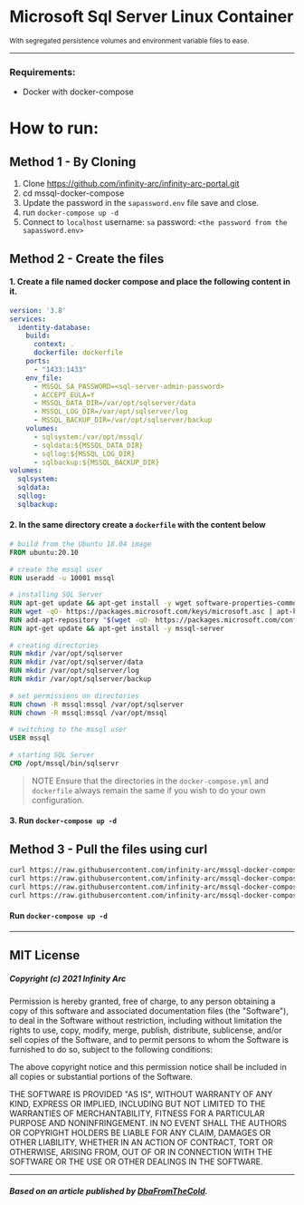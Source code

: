 # Microsoft Sql Server Linux Container
<small>With segregated persistence volumes and environment variable files to ease.</small>
<hr>

### Requirements:
- Docker with docker-compose

# How to run:

## Method 1 - By Cloning

1. Clone https://github.com/infinity-arc/infinity-arc-portal.git
2. cd mssql-docker-compose
3. Update the password in the `sapassword.env` file save and close.
4. run `docker-compose up -d`  
5. Connect to `localhost` username: `sa` password: `<the password from the sapassword.env>`
 
## Method 2 - Create the files

#### 1. Create a file named docker compose and place the following content in it.

```yaml
version: '3.8'
services:
  identity-database:
    build:
      context: .
      dockerfile: dockerfile
    ports:
      - "1433:1433"
    env_file:
      - MSSQL_SA_PASSWORD=<sql-server-admin-password>
      - ACCEPT_EULA=Y
      - MSSQL_DATA_DIR=/var/opt/sqlserver/data
      - MSSQL_LOG_DIR=/var/opt/sqlserver/log
      - MSSQL_BACKUP_DIR=/var/opt/sqlserver/backup
    volumes:
      - sqlsystem:/var/opt/mssql/
      - sqldata:${MSSQL_DATA_DIR}
      - sqllog:${MSSQL_LOG_DIR}
      - sqlbackup:${MSSQL_BACKUP_DIR}
volumes:
  sqlsystem:
  sqldata:
  sqllog:
  sqlbackup:
```
#### 2. In the same directory create a `dockerfile` with the content below

```dockerfile
# build from the Ubuntu 18.04 image
FROM ubuntu:20.10
 
# create the mssql user
RUN useradd -u 10001 mssql
 
# installing SQL Server
RUN apt-get update && apt-get install -y wget software-properties-common apt-transport-https
RUN wget -qO- https://packages.microsoft.com/keys/microsoft.asc | apt-key add -
RUN add-apt-repository "$(wget -qO- https://packages.microsoft.com/config/ubuntu/18.04/mssql-server-2019.list)"
RUN apt-get update && apt-get install -y mssql-server
 
# creating directories
RUN mkdir /var/opt/sqlserver
RUN mkdir /var/opt/sqlserver/data
RUN mkdir /var/opt/sqlserver/log
RUN mkdir /var/opt/sqlserver/backup
 
# set permissions on directories
RUN chown -R mssql:mssql /var/opt/sqlserver
RUN chown -R mssql:mssql /var/opt/mssql
 
# switching to the mssql user
USER mssql
 
# starting SQL Server
CMD /opt/mssql/bin/sqlservr
```
> NOTE Ensure that the directories in the `docker-compose.yml` and `dockerfile` always remain the same if you wish to do your own configuration.

#### 3. Run `docker-compose up -d`

## Method 3 - Pull the files using curl

```bash
curl https://raw.githubusercontent.com/infinity-arc/mssql-docker-compose/master/docker-compose.yml -o docker-compose.yml
curl https://raw.githubusercontent.com/infinity-arc/mssql-docker-compose/master/dockerfile -o ddockerfile
curl https://raw.githubusercontent.com/infinity-arc/mssql-docker-compose/master/sapassword.env -o sapassword.env
curl https://raw.githubusercontent.com/infinity-arc/mssql-docker-compose/master/sqlserver.env -o sqlserver.env
```
#### Run `docker-compose up -d`

---

## MIT License

##### Copyright (c) 2021 Infinity Arc

Permission is hereby granted, free of charge, to any person obtaining a copy
of this software and associated documentation files (the "Software"), to deal
in the Software without restriction, including without limitation the rights
to use, copy, modify, merge, publish, distribute, sublicense, and/or sell
copies of the Software, and to permit persons to whom the Software is
furnished to do so, subject to the following conditions:

The above copyright notice and this permission notice shall be included in all
copies or substantial portions of the Software.

THE SOFTWARE IS PROVIDED "AS IS", WITHOUT WARRANTY OF ANY KIND, EXPRESS OR
IMPLIED, INCLUDING BUT NOT LIMITED TO THE WARRANTIES OF MERCHANTABILITY,
FITNESS FOR A PARTICULAR PURPOSE AND NONINFRINGEMENT. IN NO EVENT SHALL THE
AUTHORS OR COPYRIGHT HOLDERS BE LIABLE FOR ANY CLAIM, DAMAGES OR OTHER
LIABILITY, WHETHER IN AN ACTION OF CONTRACT, TORT OR OTHERWISE, ARISING FROM,
OUT OF OR IN CONNECTION WITH THE SOFTWARE OR THE USE OR OTHER DEALINGS IN THE
SOFTWARE.

---
##### Based on an article published by [DbaFromTheCold](https://dbafromthecold.com/2020/07/17/sql-server-and-docker-compose/).
